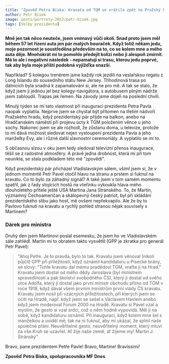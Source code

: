 ```yaml
---
title: "Zpověď Petra Bíska: Kravata od TGM se vrátila zpět na Pražský hrad"
author: Petr Bísek
image: posts/portrety-2022/petr-bisek.jpg
tags: [Volby prezidenta]
---
```


**Mně jen tak něco neuteče, jsem vnímavý vůči okolí. Snad proto jsem měl během 57 let řízení auta jen pár malých bouraček. Když totiž někam jedu, moje pozornost je soustředěna především na to, co se kolem mne a mého auta děje. Mnohokrát mi to pomohlo předejít kolizi nebo ji alespoň zmírnit. Má to ale i negativní následek - nepamatuji si trasu, kterou jedu poprvé, tak aby byla moje příští podobná vyjížďka snazší.**

Například? S kolegou trenérem jsme každý rok jezdili na veslařskou regatu z Long Islandu do sousedního státu New Jersey. Tříhodinová trasa po dálnicích byla snadná k zapamatování si, ale ne pro mě. A tak se stalo, že když jsem ji jednou jel bez kolegy-navigátora, s autobusem plným nádrže jsem zabloudil. Trapas jak řemen. Na závody jsme dojeli na poslední chvíli.

Minulý týden se mi tato vlastnost při inauguraci prezidenta Petra Pavla naopak vyplatila. Nejprve jsem se chystal být přítomen na třetím nádvoří Pražského hradu, když prezidentský pár přijde na balkon, anebo na Hradčanském náměstí při projevu úcty k TGM položením věnce u jeho sochy. Nakonec jsem se ale rozhodl, že zůstanu doma, u televize, protože to mi dává možnost sledovat nejen vystoupení prezidenta Pavla a jeho manželky Evy, ale i různé další slavnostní ceremoniály. A vyplatilo se mi to.

S občasnou slzou v oku jsem tedy sledoval televizní přenos inaugurace, těšil se z radostné atmosféry. A právě jedna drobnost, která mi při tom neunikla, se stala podkladem této mé "zpovědi".

Když prezidentský pár přicházel Vladislavským sálem, všiml jsem si, že v jednom momentě Petr Pavel otočil hlavu na stranu a prstem si ťuknul na kravatu. Co to bylo za záhadný signál? A také jsem v tom samém momentu spatřil, jak z řady stojících hostů na vteřinku vykoukla hlava mého dlouholetého přítele ještě USA Martina Jana Stránského. To, že Martin, významný Čechoameričan a skálopevný český patriot, byl při skládání prezidentského slibu jako host, mě ovšem nepřekvapilo. Ale že by to Pavlovo ťuknutí na kravatu a rychlý pohled stranou nějak souvisely s Martinem?

### Dárek pro ministra

Druhý den jsem Martinovi poslal esemesku, že jsem ho ve Vladislavském sále zahlédl. Martin mi to obratem takto vysvětlil (GPP je zkratka pro generál Petr Pavel):

>"Ahoj Petře. Je to pravda, bylo to tak. Kravatu jsem věnoval (nikoli půjčil) GPP při příležitosti, když oznámil kandidaturu u Písecké brány, se slovy: "Tuhle kravatu dal mému pradědovi TGM, vraťte ji na Hrad." Kravatu jsem dostal od mého dědy Jaroslava (byl ministrem spravedlnosti a pak školství svobodného ČS), který ji dostal od svého otce Adolfa, který ji dostal jako první ministr obchodu přímo od TGM v roce 1918, když dával všem prvním ministrům první vlády ČS kravatu. Kravatu jsem nosil při vzácných příležitostech, při kterých jsem se ocitl na Hradě, např. když jsem se sešel s Václavem Havlem anebo když jsem moderoval Forum 2000 na Hradě. Kravatu si Pavel vzal a myslím, že gesto si vzal srdci, což o něm hodně vypovídá. Měl ji na sobě, když kandidaturu oznámil. Při inauguraci, když kolem mne šel s manželkou a uviděl mě, tak na ni ťuknul, aby mi ukázal, že splnil naše společné přání. Neuvěřitelné gesto, neuvěřitelný moment, který mluví za vše.Kruh se uzavřel. Ať žije naše země, ať žijeme my! Martin J. Stránský"

Bravo, pane prezidentem Petře Pavle! Bravo, Martine! Bravissimi!

**Zpověď Petra Bíska, spolupracovníka MF Dnes**
